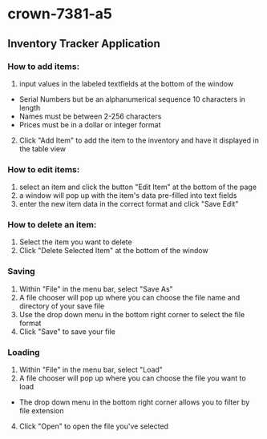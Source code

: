 # crown-7381-a5

## Inventory Tracker Application

### How to add items:
1. input values in the labeled textfields at the bottom of the window
  - Serial Numbers but be an alphanumerical sequence 10 characters in length
  - Names must be between 2-256 characters
  - Prices must be in a dollar or integer format
2. Click "Add Item" to add the item to the inventory and have it displayed in the table view
### How to edit items:
1. select an item and click the button "Edit Item" at the bottom of the page
2. a window will pop up with the item's data pre-filled into text fields
3. enter the new item data in the correct format and click "Save Edit"
### How to delete an item:
1. Select the item you want to delete
2. Click "Delete Selected Item" at the bottom of the window
### Saving 
1. Within "File" in the menu bar, select "Save As"
2. A file chooser will pop up where you can choose the file name and directory of your save file
3. Use the drop down menu in the bottom right corner to select the file format
4. Click "Save" to save your file
### Loading
1. Within "File" in the menu bar, select "Load"
2. A file chooser will pop up where you can choose the file you want to load
  - The drop down menu in the bottom right corner allows you to filter by file extension
4. Click "Open" to open the file you've selected
